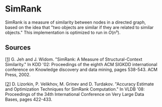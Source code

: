 # SimRank

SimRank is a measure of similarity between nodes in a directed graph, based on the idea that "two objects are similar if they are related to similar objects." This implementation is optimized to run in *O*(*n*³).

## Sources

[[1\]](http://www-cs-students.stanford.edu/~glenj/simrank.pdf) G. Jeh and J. Widom. "SimRank: A Measure of Structural-Context Similarity." In KDD '02: Proceedings of the eighth ACM SIGKDD international conference on Knowledge discovery and data mining, pages 538-543. ACM Press, 2002.

[[2\]](http://modis.ispras.ru/Lizorkin/Publications/simrank_accuracy.pdf) D. Lizorkin, P. Velikhov, M. Grinev and D. Turdakov. "Accuracy Estimate and Optimization Techniques for SimRank Computation." In VLDB '08: Proceedings of the 34th International Conference on Very Large Data Bases, pages 422-433.